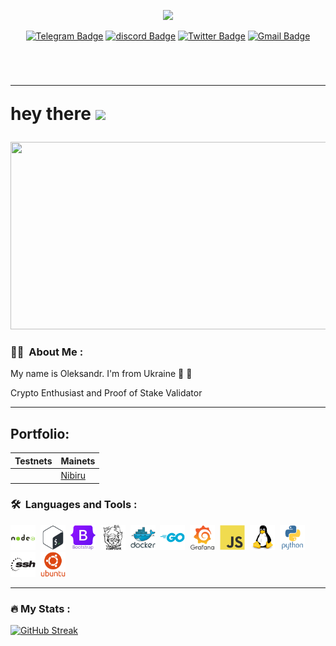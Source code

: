<p align="center"><img src="https://media.giphy.com/media/ZVik7pBtu9dNS/giphy.gif" width="100"/></div>
<p align="center"
  <div id="badges">
    <a href="https://t.me/os_ua_bnb">
  <img src="https://img.shields.io/badge/Telegram-blue?style=for-the-badge&logo=telegram&logoColor=white" alt="Telegram Badge"/></a>
    <a href="https://discordapp.com/users/976222705915428944">
  <img src="https://img.shields.io/badge/Discord-grey?style=for-the-badge&logo=discord&logoColor=white" alt="discord Badge"/></a>
    <a href="https://twitter.com/os_ua_eth">
  <img src="https://img.shields.io/badge/Twitter-blue?style=for-the-badge&logo=twitter&logoColor=white" alt="Twitter Badge"/></a>
    <a href="mailto:os.ua.bnb@gmail.com">
  <img src="https://img.shields.io/badge/gmail-white?style=for-the-badge&logo=gmail&logoColor=red" alt="Gmail Badge"/></a>
</div>
<p align="center"><img src="https://komarev.com/ghpvc/?username=OleksandrOS-UA&style=flat-square&color=blue" alt=""></p>
  <h1>
  
  ---
  
  hey there
  <img src="https://media.giphy.com/media/hvRJCLFzcasrR4ia7z/giphy.gif" width="30px"/>
</h1>
<div align="center">
  <img src="https://i.ibb.co/kgFjxh4/validator-v-blockchain-300x182-1.jpg" width="600" height="300"/>
</div>

### :man_technologist: &nbsp;About Me :
My name is Oleksandr. I'm from Ukraine :blue_heart: :yellow_heart:

Crypto Enthusiast and Proof of Stake Validator

---

## Portfolio:

|    Testnets    |    Mainets    |
| -------------- | ------------- |
|                | [Nibiru](https://gitopia.exploreme.pro/validator/gitopiavaloper1whh3h4cg06zzd6lu0xfy7w04u32qp3nd2kcrnt)
### 🛠 &nbsp;Languages and Tools :
<img src="https://github.com/devicons/devicon/blob/master/icons/nodejs/nodejs-original-wordmark.svg" title="NodeJS" alt="NodeJS" width="40" height="40"/>&nbsp;
<img src="https://github.com/devicons/devicon/blob/master/icons/bash/bash-original.svg" title="Bash" alt="Bash" width="40" height="40"/>&nbsp;
<img src="https://github.com/devicons/devicon/blob/master/icons/bootstrap/bootstrap-original-wordmark.svg" title="bootstrap" alt="bootstrap" width="40" height="40"/>&nbsp; <img src="https://github.com/devicons/devicon/blob/master/icons/composer/composer-line-wordmark.svg" title="composer" alt="composer" width="40" height="40"/>&nbsp; <img src="https://github.com/devicons/devicon/blob/master/icons/docker/docker-original-wordmark.svg" title="doker" alt="doker" width="40" height="40"/>&nbsp; <img src="https://github.com/devicons/devicon/blob/master/icons/go/go-original-wordmark.svg" title="go" alt="go" width="40" height="40"/>&nbsp; <img src="https://github.com/devicons/devicon/blob/master/icons/grafana/grafana-original-wordmark.svg" title="grafana" alt="grafana" width="40" height="40"/>&nbsp; <img src="https://github.com/devicons/devicon/blob/master/icons/javascript/javascript-original.svg" title="javascript" alt="javascript" width="40" height="40"/>&nbsp; <img src="https://github.com/devicons/devicon/blob/master/icons/linux/linux-original.svg" title="linux" alt="linux" width="40" height="40"/>&nbsp; <img src="https://github.com/devicons/devicon/blob/master/icons/python/python-original-wordmark.svg" title="phyton" alt="phyton" width="40" height="40"/>&nbsp;   <img src="https://github.com/devicons/devicon/blob/master/icons/ssh/ssh-original-wordmark.svg" title="ssh" alt="ssh" width="40" height="40"/>&nbsp; <img src="https://github.com/devicons/devicon/blob/master/icons/ubuntu/ubuntu-plain-wordmark.svg" title="ubuntu" alt="ubuntu" width="40" height="40"/>&nbsp; 

---

### :fire: My Stats :
[![GitHub Streak](http://github-readme-streak-stats.herokuapp.com?user=OleksandrOS-UA&theme=dark&hide_border=true&border_radius=4.8&mode=weekly)](https://git.io/streak-stats)
